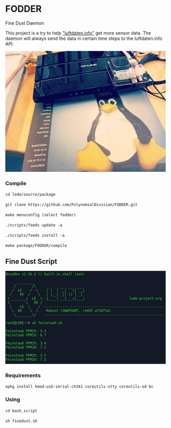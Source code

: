 # FODDER
Fine Dust Daemon

This project is a try to help ["luftdaten.info"](http://luftdaten.info/) get more sensor data.
The daemon will always send the data in certain time steps to the luftdaten.info API.

!["WDR4300 and SDS011"](https://github.com/PolynomialDivision/FODDER/blob/master/docs/img/WDR4300_SDS011.jpg)

### Compile

    cd lede/source/package

    git clone https://github.com/PolynomialDivision/FODDER.git

    make menuconfig (select fodder)

    ./scripts/feeds update -a

    ./scripts/feeds install -a

    make package/FODDER/compile

## Fine Dust Script

!["Fine Dust Script on LEDE"](https://github.com/PolynomialDivision/FODDER/blob/master/docs/img/fine_dust_lede.png)

### Requirements

    opkg install kmod-usb-serial-ch341 coreutils-stty coreutils-od bc

### Using

	cd bash_script

	sh finedust.sh